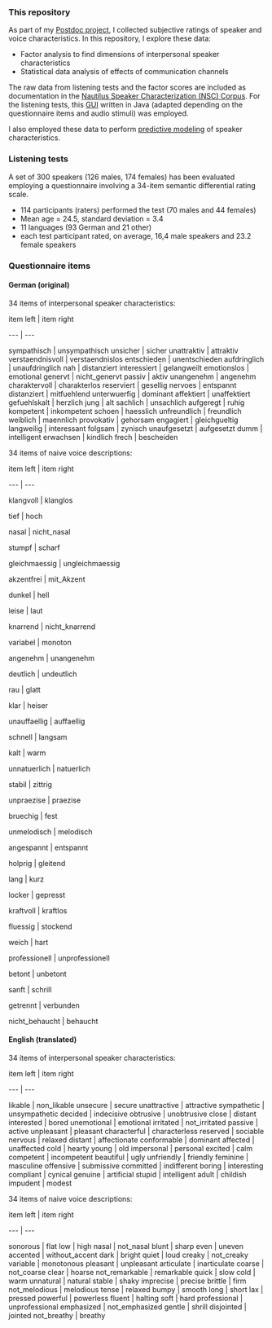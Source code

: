 ### This repository

As part of my [Postdoc project](http://www.qu.tu-berlin.de/?id=lfernandez), I collected subjective ratings of speaker and voice characteristics. In this repository, I explore these data:

* Factor analysis to find dimensions of interpersonal speaker characteristics
* Statistical data analysis of effects of communication channels

The raw data from listening tests and the factor scores are included as documentation in the  [Nautilus Speaker Characterization (NSC) Corpus](http://www.qu.tu-berlin.de/?id=nsc-corpus). For the listening tests, this [GUI](https://github.com/laufergall/GUI_SpeakerCharacteristics) written in Java (adapted depending on the questionnaire items and audio stimuli) was employed.

I also employed these data to perform [predictive modeling](https://github.com/laufergall/ML_Speaker_Characteristics) of speaker characteristics.



### Listening tests

A set of 300 speakers (126 males, 174 females) has been evaluated employing a questionnaire involving a 34-item semantic differential rating scale.

- 114 participants (raters) performed the test (70 males and 44 females)
- Mean age = 24.5, standard deviation = 3.4
- 11 languages (93 German and 21 other)
- each test participant rated, on average, 16,4 male speakers and 23.2 female speakers



### Questionnaire items

#### German (original)

34 items of interpersonal speaker characteristics:

item left | item right 

--- | ---

sympathisch | unsympathisch
unsicher | sicher
unattraktiv | attraktiv
verstaendnisvoll | verstaendnislos
entschieden | unentschieden
aufdringlich | unaufdringlich
nah | distanziert
interessiert | gelangweilt
emotionslos | emotional
genervt | nicht_genervt
passiv | aktiv
unangenehm | angenehm
charaktervoll | charakterlos
reserviert | gesellig
nervoes | entspannt
distanziert | mitfuehlend
unterwuerfig | dominant
affektiert | unaffektiert
gefuehlskalt | herzlich
jung | alt
sachlich | unsachlich
aufgeregt | ruhig
kompetent | inkompetent
schoen | haesslich
unfreundlich | freundlich
weiblich | maennlich
provokativ | gehorsam
engagiert | gleichgueltig
langweilig | interessant
folgsam | zynisch
unaufgesetzt | aufgesetzt
dumm | intelligent
erwachsen | kindlich
frech | bescheiden



34 items of naive voice descriptions:

item left | item right 

--- | ---

klangvoll | klanglos

tief | hoch

nasal | nicht_nasal

stumpf | scharf

gleichmaessig | ungleichmaessig

akzentfrei | mit_Akzent

dunkel | hell

leise | laut

knarrend | nicht_knarrend

variabel | monoton

angenehm | unangenehm

deutlich | undeutlich

rau | glatt

klar | heiser

unauffaellig | auffaellig

schnell | langsam

kalt | warm

unnatuerlich | natuerlich

stabil | zittrig

unpraezise | praezise

bruechig | fest

unmelodisch | melodisch

angespannt | entspannt

holprig | gleitend

lang | kurz

locker | gepresst

kraftvoll | kraftlos

fluessig | stockend

weich | hart

professionell | unprofessionell

betont | unbetont

sanft | schrill

getrennt | verbunden

nicht_behaucht | behaucht



#### English (translated) 

34 items of interpersonal speaker characteristics:

item left | item right 

--- | ---

likable | non_likable
unsecure | secure
unattractive | attractive
sympathetic | unsympathetic
decided | indecisive
obtrusive | unobtrusive
close | distant
interested | bored
unemotional | emotional
irritated | not_irritated
passive | active
unpleasant | pleasant
characterful | characterless
reserved | sociable
nervous | relaxed
distant | affectionate
conformable | dominant
affected | unaffected
cold | hearty
young | old
impersonal | personal
excited | calm
competent | incompetent
beautiful | ugly
unfriendly | friendly
feminine | masculine
offensive | submissive
committed | indifferent
boring | interesting
compliant | cynical
genuine | artificial
stupid | intelligent
adult | childish
impudent | modest



34 items of naive voice descriptions:

item left | item right 

--- | ---

sonorous | flat
low | high
nasal | not_nasal
blunt | sharp
even | uneven
accented | without_accent
dark | bright
quiet | loud
creaky | not_creaky
variable | monotonous
pleasant | unpleasant
articulate | inarticulate
coarse | not_coarse
clear | hoarse
not_remarkable | remarkable
quick | slow
cold | warm
unnatural | natural
stable | shaky
imprecise | precise
brittle | firm
not_melodious | melodious
tense | relaxed
bumpy | smooth
long | short
lax | pressed
powerful | powerless
fluent | halting
soft | hard
professional | unprofessional
emphasized | not_emphasized
gentle | shrill
disjointed | jointed
not_breathy | breathy